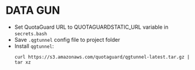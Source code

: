 # DATA GUN

* Set QuotaGuard URL to QUOTAGUARDSTATIC_URL variable in `secrets.bash`
* Save `.qgtunnel` config file to project folder
* Install `qgtunnel`:
    ```
    curl https://s3.amazonaws.com/quotaguard/qgtunnel-latest.tar.gz | tar xz
    ```
